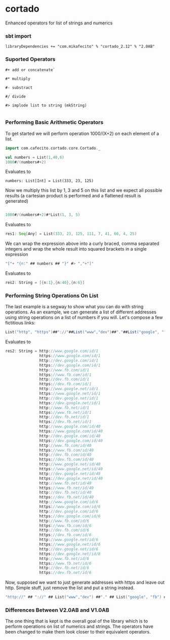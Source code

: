 # cortado
Enhanced operators for list of strings and numerics

### sbt import
```
libraryDependencies += "com.mikafecito" % "cortado_2.12" % "2.0AB"
```

### Suported Operators

```
#+ add or concatenate`

#* multiply

#- substract

#/ divide

#> implode list to string (mkString)


```

### Performing Basic Arithmetic Operators

To get started we will perform operation 1000/(X+2) on each element of a list.
```scala
import com.cafecito.cortado.core.Cortado._

val numbers = List(1,40,6)
1000#/(numbers#+2)
```
Evaluates to 

```numbers: List[Int] = List(333, 23, 125)```

Now we multiply this list by 1, 3 and 5 on this list and we expect all possible results (a cartesian product is performed and a flattened result is generated)

```scala

1000#/(numbers#+2)#*List(1, 3, 5)
```
Evaluates to 

```scala
res1: Seq[Any] = List(333, 23, 125, 111, 7, 41, 66, 4, 25)
```
We can wrap the expression above into a curly braced, comma separated integers and wrap the whole result into squared brackets in a single expression
```scala
"["+ "{n:" ## numbers ## "}" #> ","+"]"
```
Evaluates to
```scala
res2: String = [{n:1},{n:40},{n:6}]

```

### Performing String Operations On List
The last example is a segway to show what you can do with string operations.
As an example, we can generate a list of different addresses using string operations on a list of numbers if you will. Let's compose a few fictitious links:

```scala
List("http", "https")##"://"##List("www","dev")##"."##List("google", "fb")##"."##List("com", "net")##"/id/"##numbers#>"\n"
```
Evaluates to
```scala
res2: String = http://www.google.com/id/1
               https://www.google.com/id/1
               http://dev.google.com/id/1
               https://dev.google.com/id/1
               http://www.fb.com/id/1
               https://www.fb.com/id/1
               http://dev.fb.com/id/1
               https://dev.fb.com/id/1
               http://www.google.net/id/1
               https://www.google.net/id/1
               http://dev.google.net/id/1
               https://dev.google.net/id/1
               http://www.fb.net/id/1
               https://www.fb.net/id/1
               http://dev.fb.net/id/1
               https://dev.fb.net/id/1
               http://www.google.com/id/40
               https://www.google.com/id/40
               http://dev.google.com/id/40
               https://dev.google.com/id/40
               http://www.fb.com/id/40
               https://www.fb.com/id/40
               http://dev.fb.com/id/40
               https://dev.fb.com/id/40
               http://www.google.net/id/40
               https://www.google.net/id/40
               http://dev.google.net/id/40
               https://dev.google.net/id/40
               http://www.fb.net/id/40
               https://www.fb.net/id/40
               http://dev.fb.net/id/40
               https://dev.fb.net/id/40
               http://www.google.com/id/6
               https://www.google.com/id/6
               http://dev.google.com/id/6
               https://dev.google.com/id/6
               http://www.fb.com/id/6
               https://www.fb.com/id/6
               http://dev.fb.com/id/6
               https://dev.fb.com/id/6
               http://www.google.net/id/6
               https://www.google.net/id/6
               http://dev.google.net/id/6
               https://dev.google.net/id/6
               http://www.fb.net/id/6
               https://www.fb.net/id/6
               http://dev.fb.net/id/6
               https://dev.fb.net/id/6

```
Now, supposed we want to just generate addresses with https and leave out http. Simple stuff, just remove the list and put a string instead.
```scala
"http://" ## "://" ## List("www","dev") ##"." ## List("google", "fb") ##"." ## List("com", "net") ## "/id/" ## numbers) #> "\n"
````

### Differences Between V2.0AB and V1.0AB
The one thing that is kept is the overall goal of the library which is to perform operations on list of numerics and strings.
The operators have been changed to make them look closer to their equivalent operators.
 
